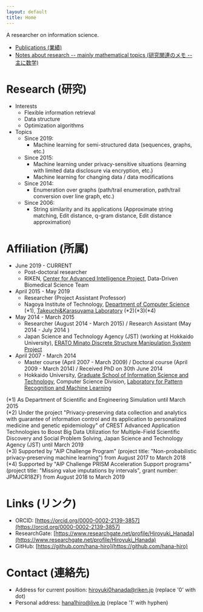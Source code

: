 ```yaml
---
layout: default
title: Home
---
```


A researcher on information science.

-   [Publications (業績)](publications.html)
-   [Notes about research --  mainly mathematical topics (研究関連のメモ -- 主に数学)](https://sites.google.com/site/hrhanada/memo)

# Research (研究)

-   Interests
    -   Flexible information retrieval
    -   Data structure
    -   Optimization algorithms
-   Topics
    -   Since 2019:
        -   Machine learning for semi-structured data (sequences, graphs, etc.)
    -   Since 2015:
        -   Machine learning under privacy-sensitive situations (learning with limited data disclosure via encryption, etc.)
        -   Machine learning for changing data / data modifications
    -   Since 2014:
        -   Enumeration over graphs (path/trail enumeration, path/trail conversion over line graph, etc.)
    -   Since 2006:
        -   String similarity and its applications (Approximate string matching, Edit distance, q-gram distance, Edit distance approximation)

# Affiliation (所属)

-   June 2019 - CURRENT
    -   Post-doctoral researcher
    -   RIKEN, [Center for Advanced Intelligence Project](https://aip.riken.jp/), Data-Driven Biomedical Science Team
-   April 2015 - May 2019
    -   Researcher (Project Assistant Professor)
    -   Nagoya Institute of Technology, [Department of Computer Science](http://www.cs.nitech.ac.jp/) (\*1), [Takeuchi&Karasuyama Laboratory](http://www-als.ics.nitech.ac.jp/) (\*2)(\*3)(\*4)
-   May 2014 - March 2015
    -   Researcher (August 2014 - March 2015) / Research Assistant (May 2014 - July 2014 )
    -   Japan Science and Technology Agency (JST) (working at Hokkaido University), [ERATO Minato Discrete Structure Manipulation System Project](http://web.archive.org/web/20210617055940/http://www-erato.ist.hokudai.ac.jp/)
-   April 2007 - March 2014
    -   Master course (April 2007 - March 2009) / Doctoral course (April 2009 - March 2014) / Received PhD on 30th June 2014
    -   Hokkaido University, [Graduate School of Information Science and Technology](https://www.ist.hokudai.ac.jp/), Computer Science Division, [Laboratory for Pattern Recognition and Machine Learning](http://prml.main.ist.hokudai.ac.jp/)

(\*1) As Department of Scientific and Engineering Simulation until March 2015  
(\*2) Under the project "Privacy-preserving data collection and analytics with guarantee of information control and its application to personalized medicine and genetic epidemiology" of CREST Advanced Application Technologies to Boost Big Data Utilization for Multiple-Field Scientific Discovery and Social Problem Solving, Japan Science and Technology Agency (JST) until March 2019  
(\*3) Supported by "AIP Challenge Program" (project title: "Non-probabilistic privacy-preserving machine learning") from August 2017 to March 2018  
(\*4) Supported by "AIP Challenge PRISM Acceleration Support programs" (project title: "Missing value imputations by intervals", grant number: JPMJCR18ZF) from August 2018 to March 2019

# Links (リンク)

-   ORCID: [https://orcid.org/0000-0002-2139-3857](https://orcid.org/0000-0002-2139-3857)
-   ResearchGate: [https://www.researchgate.net/profile/Hiroyuki_Hanada](https://www.researchgate.net/profile/Hiroyuki_Hanada)
-   GitHub: [https://github.com/hana-hiro](https://github.com/hana-hiro)

# Contact (連絡先) 

-   Address for current position: hiroyuki0hanada@riken.jp (replace '0' with dot)
-   Personal address: hana1hiro@live.jp (replace '1' with hyphen)
